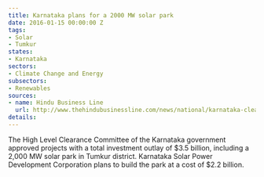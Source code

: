 ```yaml
---
title: Karnataka plans for a 2000 MW solar park
date: 2016-01-15 00:00:00 Z
tags:
- Solar
- Tumkur
states:
- Karnataka
sectors:
- Climate Change and Energy
subsectors:
- Renewables
sources:
- name: Hindu Business Line
  url: http://www.thehindubusinessline.com/news/national/karnataka-clears-3-projects-worth-rs-18042-cr/article8068215.ece
details: 
---
```


The High Level Clearance Committee of the Karnataka government approved projects with a total investment outlay of $3.5 billion, including a 2,000 MW solar park in Tumkur district. Karnataka Solar Power Development Corporation plans to build the park at a cost of $2.2 billion.
